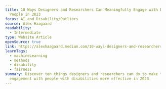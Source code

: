 ```yaml
---
title: 10 Ways Designers and Researchers Can Meaningfully Engage with Disabled
  People in 2023
focus: AI and Disability/Outliers
source: Alex Haagaard
readability:
  - Intermediate
type: Website Article
openSource: true
link: https://alexhaagaard.medium.com/10-ways-designers-and-researchers-can-meaningfully-engage-with-disabled-people-in-2023-f4fcc5b38f3b
learnTags:
  - machineLearning
  - methods
  - disability
  - fairness
summary: Discover ten things designers and researchers can do to make their
  engagement with people with disabilities more effective in 2023.
---
```

